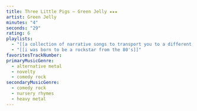 ```yaml
---
title: Three Little Pigs — Green Jelly ★★★
artist: Green Jelly
minutes: "4"
seconds: "29"
rating: 6
playlists:
  - "[[a collection of narrative songs to transport you to a different world]]"
  - "[[i was born to be a rockstar from the 80's]]"
favoritesTrackNumber:
primaryMusicGenre:
  - alternative metal
  - novelty
  - comedy rock
secondaryMusicGenre:
  - comedy rock
  - nursery rhymes
  - heavy metal
---
```

